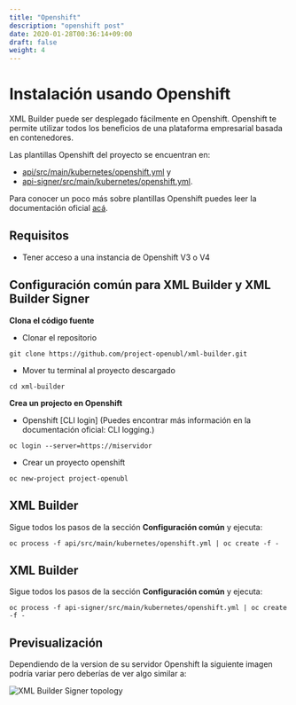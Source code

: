 ```yaml
---
title: "Openshift"
description: "openshift post"
date: 2020-01-28T00:36:14+09:00
draft: false
weight: 4
---
```


# Instalación usando Openshift

XML Builder puede ser desplegado fácilmente en Openshift. Openshift te permite utilizar todos los beneficios de una plataforma empresarial basada en contenedores.

Las plantillas Openshift del proyecto se encuentran en:

- [api/src/main/kubernetes/openshift.yml](https://github.com/project-openubl/xml-builder/blob/master/api/src/main/kubernetes/openshift.yml) y
- [api-signer/src/main/kubernetes/openshift.yml](https://github.com/project-openubl/xml-builder/blob/master/api-signer/src/main/kubernetes/openshift.yml).

Para conocer un poco más sobre plantillas Openshift puedes leer la documentación oficial [acá](https://docs.openshift.com/container-platform/4.3/openshift_images/using-templates.html).

## Requisitos

- Tener acceso a una instancia de Openshift V3 o V4

## Configuración común para XML Builder y XML Builder Signer

**Clona el código fuente**

- Clonar el repositorio

```
git clone https://github.com/project-openubl/xml-builder.git
```

- Mover tu terminal al proyecto descargado

```
cd xml-builder
```

**Crea un projecto en Openshift**

- Openshift [CLI login] (Puedes encontrar más información en la documentación oficial: CLI logging.)

```
oc login --server=https://miservidor
```

- Crear un proyecto openshift

```
oc new-project project-openubl
```

## XML Builder

Sigue todos los pasos de la sección **Configuración común** y ejecuta:

```
oc process -f api/src/main/kubernetes/openshift.yml | oc create -f -
```

## XML Builder

Sigue todos los pasos de la sección **Configuración común** y ejecuta:

```
oc process -f api-signer/src/main/kubernetes/openshift.yml | oc create -f -
```

## Previsualización

Dependiendo de la version de su servidor Openshift la siguiente imagen podría variar pero deberías de ver algo similar a:

![XML Builder Signer topology](./images/openshift_topology.png)
